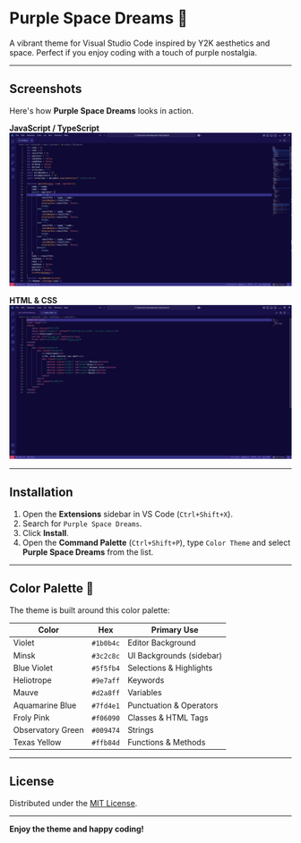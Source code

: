# Purple Space Dreams 🚀

A vibrant theme for Visual Studio Code inspired by Y2K aesthetics and space. Perfect if you enjoy coding with a touch of purple nostalgia.

---

## Screenshots

Here's how **Purple Space Dreams** looks in action.

**JavaScript / TypeScript**
![JavaScript Screenshot](./screenshots/javascript.png)

**HTML & CSS**
![HTML and CSS Screenshot](./screenshots/html-css.png)

---

## Installation

1.  Open the **Extensions** sidebar in VS Code (`Ctrl+Shift+X`).
2.  Search for `Purple Space Dreams`.
3.  Click **Install**.
4.  Open the **Command Palette** (`Ctrl+Shift+P`), type `Color Theme` and select **Purple Space Dreams** from the list.

---

## Color Palette 🎨

The theme is built around this color palette:

| Color             | Hex       | Primary Use                |
| ----------------- | --------- | -------------------------- |
| Violet            | `#1b0b4c` | Editor Background          |
| Minsk             | `#3c2c8c` | UI Backgrounds (sidebar)   |
| Blue Violet       | `#5f5fb4` | Selections & Highlights    |
| Heliotrope        | `#9e7aff` | Keywords                   |
| Mauve             | `#d2a8ff` | Variables                  |
| Aquamarine Blue   | `#7fd4e1` | Punctuation & Operators    |
| Froly Pink        | `#f06090` | Classes & HTML Tags        |
| Observatory Green | `#009474` | Strings                    |
| Texas Yellow      | `#ffb84d` | Functions & Methods        |

---

## License

Distributed under the [MIT License](LICENSE).

---

**Enjoy the theme and happy coding!**